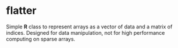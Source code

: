 # flatter

Simple **R** class to represent arrays as a vector of data and 
a matrix of indices. Designed for data manipulation, not for high
performance computing on sparse arrays.
